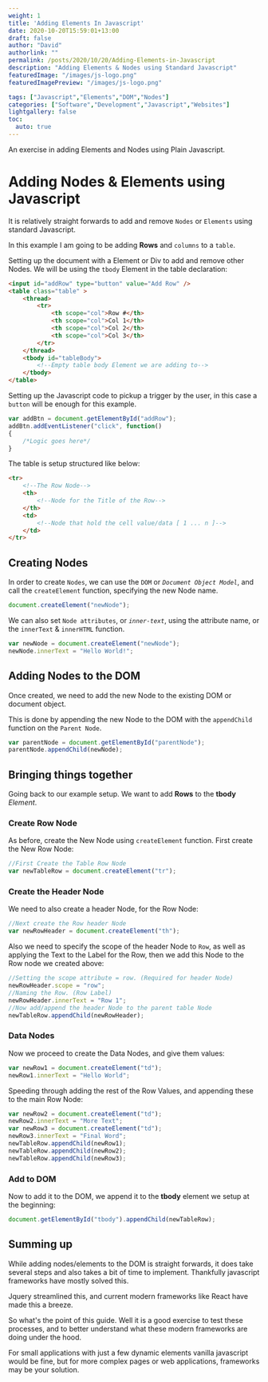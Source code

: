 ```yaml
---
weight: 1
title: 'Adding Elements In Javascript'
date: 2020-10-20T15:59:01+13:00
draft: false
author: "David"
authorlink: ""
permalink: /posts/2020/10/20/Adding-Elements-in-Javascript
description: "Adding Elements & Nodes using Standard Javascript"
featuredImage: "/images/js-logo.png"
featuredImagePreview: "/images/js-logo.png"

tags: ["Javascript","Elements","DOM","Nodes"]
categories: ["Software","Development","Javascript","Websites"]
lightgallery: false
toc:
  auto: true
---
```


An exercise in adding Elements and Nodes using Plain Javascript.
<!--more-->

# Adding Nodes & Elements using Javascript

It is relatively straight forwards to add and remove `Nodes` or `Elements` using standard Javascript.

In this example I am going to be adding **Rows** and `columns` to a `table`.

Setting up the document with a Element or Div to add and remove other Nodes.
We will be using the `tbody` Element in the table declaration:

``` html
<input id="addRow" type="button" value="Add Row" />
<table class="table" >
    <thread>
        <tr>
            <th scope="col">Row #</th>
            <th scope="col">Col 1</th>
            <th scope="col">Col 2</th>
            <th scope="col">Col 3</th>
        </tr>
    </thread>
    <tbody id="tableBody">
        <!--Empty table body Element we are adding to-->
    </tbody>
</table>
```

Setting up the Javascript code to pickup a trigger by the user, in this case a `button` will be enough for this example.

``` javascript
var addBtn = document.getElementById("addRow");
addBtn.addEventListener("click", function() 
{
    /*Logic goes here*/
}
```

The table is setup structured like below:

``` html
<tr> 
    <!--The Row Node-->
    <th>
        <!--Node for the Title of the Row-->
    </th>
    <td>
        <!--Node that hold the cell value/data [ 1 ... n ]-->
    </td>
</tr>
```

## Creating Nodes

In order to create `Nodes`, we can use the `DOM` or *`Document Object Model`*, and call the `createElement` function, specifying the new Node name.

``` javascript
document.createElement("newNode");
```

We can also set `Node attributes`, or *`inner-text`*, using the attribute name, or the `innerText` & `innerHTML` function.

``` javascript
var newNode = document.createElement("newNode");
newNode.innerText = "Hello World!";
```

## Adding Nodes to the DOM

Once created, we need to add the new Node to the existing DOM or document object.

This is done by appending the new Node to the DOM with the `appendChild` function on the `Parent Node`.

``` javascript
var parentNode = document.getElementById("parentNode");
parentNode.appendChild(newNode);
```

## Bringing things together

Going back to our example setup. We want to add **Rows** to the **tbody** *Element*.

### Create Row Node

As before, create the New Node using `createElement` function.
First create the New Row Node:

``` javascript
//First Create the Table Row Node
var newTableRow = document.createElement("tr");
```

### Create the Header Node

We need to also create a header Node, for the Row Node:

``` javascript
//Next create the Row header Node
var newRowHeader = document.createElement("th");
```

Also we need to specify the scope of the header Node to `Row`, as well as applying the Text to the Label for the Row, then we add this Node to the Row node we created above:

``` javascript
//Setting the scope attribute = row. (Required for header Node)
newRowHeader.scope = "row";
//Naming the Row. (Row Label)
newRowHeader.innerText = "Row 1";
//Now add/append the header Node to the parent table Node
newTableRow.appendChild(newRowHeader);
```

### Data Nodes

Now we proceed to create the Data Nodes, and give them values:

``` javascript
var newRow1 = document.createElement("td");
newRow1.innerText = "Hello World";
```

Speeding through adding the rest of the Row Values, and appending these to the main Row Node:

``` javascript
var newRow2 = document.createElement("td");
newRow2.innerText = "More Text";
var newRow3 = document.createElement("td");
newRow3.innerText = "Final Word";
newTableRow.appendChild(newRow1);
newTableRow.appendChild(newRow2);
newTableRow.appendChild(newRow3);
```

### Add to DOM

Now to add it to the DOM, we append it to the **tbody** element we setup at the beginning:

``` javascript
document.getElementById("tbody").appendChild(newTableRow);
```

## Summing up

While adding nodes/elements to the DOM is straight forwards, it does take several steps and also takes a bit of time to implement. Thankfully javascript frameworks have mostly solved this.

Jquery streamlined this, and current modern frameworks like React have made this a breeze. 

So what's the point of this guide. Well it is a good exercise to test these processes, and to better understand what these modern frameworks are doing under the hood.

For small applications with just a few dynamic elements vanilla javascript would be fine, but for more complex pages or web applications, frameworks may be your solution.